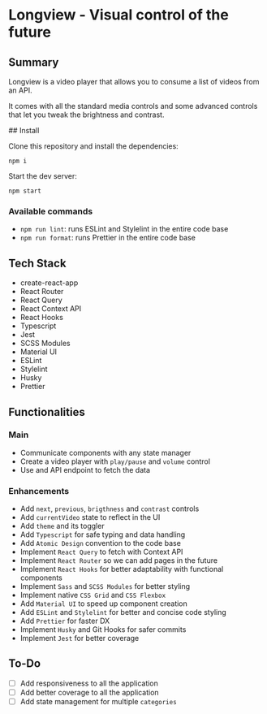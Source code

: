 # Longview - Visual control of the future

## Summary

Longview is a video player that allows you to consume a list of videos from an API.

It comes with all the standard media controls and some advanced controls that let you tweak the brightness and contrast.

## Install

Clone this repository and install the dependencies:

```
npm i
```

Start the dev server:

```
npm start
```

### Available commands

- `npm run lint`: runs ESLint and Stylelint in the entire code base
- `npm run format`: runs Prettier in the entire code base

## Tech Stack

- create-react-app
- React Router
- React Query
- React Context API
- React Hooks
- Typescript
- Jest
- SCSS Modules
- Material UI
- ESLint
- Stylelint
- Husky
- Prettier

## Functionalities

### Main

- Communicate components with any state manager
- Create a video player with `play/pause` and `volume` control
- Use and API endpoint to fetch the data

### Enhancements

- Add `next`, `previous`, `brigthness` and `contrast` controls
- Add `currentVideo` state to reflect in the UI
- Add `theme` and its toggler
- Add `Typescript` for safe typing and data handling
- Add `Atomic Design` convention to the code base
- Implement `React Query` to fetch with Context API
- Implement `React Router` so we can add pages in the future
- Implement `React Hooks` for better adaptability with functional components
- Implement `Sass` and `SCSS Modules` for better styling
- Implement native `CSS Grid` and `CSS Flexbox`
- Add `Material UI` to speed up component creation
- Add `ESLint` and `Stylelint` for better and concise code styling
- Add `Prettier` for faster DX
- Implement `Husky` and Git Hooks for safer commits
- Implement `Jest` for better coverage

## To-Do

- [ ] Add responsiveness to all the application
- [ ] Add better coverage to all the application
- [ ] Add state management for multiple `categories`
